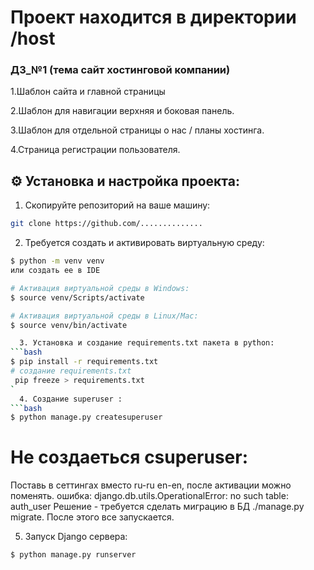 
  <h1>
    Проект находится в директории /host 
  </h1>
  <h3>
    ДЗ_№1 (тема сайт хостинговой компании) 
  </h3>
  <p>
     1.Шаблон сайта и главной страницы
  </p>
  <p>
     2.Шаблон для навигации верхняя и боковая панель.
  </p>
  <p>
    3.Шаблон для отдельной страницы о нас / планы хостинга.
  </p>
  <p>
     4.Страница регистрации пользователя.
  </p>
  



## ⚙️ Установка и настройка проекта:

  1. Скопируйте репозиторий на ваше машину:
```bash
git clone https://github.com/..............
```
  2. Требуется создать и активировать виртуальную среду:
```bash
$ python -m venv venv
или создать ее в IDE

# Активация виртуальной среды в Windows:
$ source venv/Scripts/activate

# Активация виртуальной среды в Linux/Mac:
$ source venv/bin/activate

  3. Установка и создание requirements.txt пакета в python:
```bash
$ pip install -r requirements.txt
# создание requirements.txt
 pip freeze > requirements.txt
` 
  4. Создание superuser :
```bash
$ python manage.py createsuperuser
``` 
#  Не создаеться сsuperuser:
   
Поставь в сеттингах вместо ru-ru en-en, после активации можно поменять.
ошибка: django.db.utils.OperationalError: no such table: auth_user
Решение - требуется сделать миграцию в БД ./manage.py migrate. После этого все запускается.
   
 5. Запуск Django сервера:
```bash
$ python manage.py runserver
``` 
